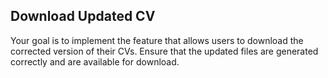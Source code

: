 ## Download Updated CV

Your goal is to implement the feature that allows users to download the corrected version of their CVs. Ensure that the updated files are generated correctly and are available for download.
